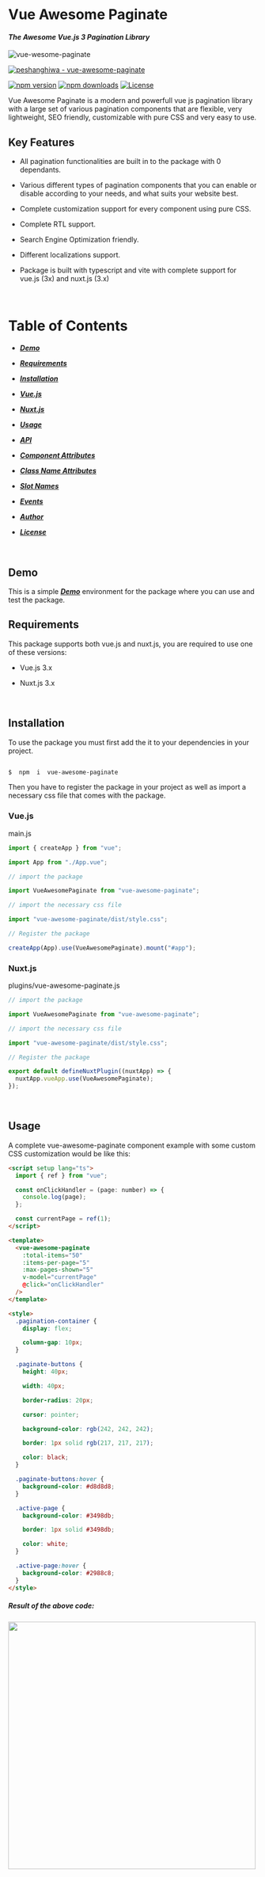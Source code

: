 # Vue Awesome Paginate

#### _The Awesome Vue.js 3 Pagination Library_

<img  src="https://i.postimg.cc/kgTFryfP/header.gif"  alt="vue-wesome-paginate">

[![peshanghiwa - vue-awesome-paginate](https://img.shields.io/static/v1?label=peshanghiwa&message=vue-awesome-paginate&color=yellow&logo=github)](https://github.com/peshanghiwa/vue-awesome-paginate "Go to GitHub repo")

[![npm version](https://img.shields.io/npm/v/vue-awesome-paginate.svg)](http://badge.fury.io/js/vue-awesome-paginate) [![npm downloads](https://img.shields.io/npm/dm/vue-awesome-paginate.svg)](http://badge.fury.io/js/vue-awesome-paginate) [![License](https://img.shields.io/badge/License-MIT-blue)](https://github.com/peshanghiwa/vue-awesome-paginate/blob/main/LICENSE)

Vue Awesome Paginate is a modern and powerfull vue js pagination library with a large set of various pagination components that are flexible, very lightweight, SEO friendly, customizable with pure CSS and very easy to use.

## Key Features

- All pagination functionalities are built in to the package with 0 dependants.

- Various different types of pagination components that you can enable or disable according to your needs, and what suits your website best.

- Complete customization support for every component using pure CSS.

- Complete RTL support.

- Search Engine Optimization friendly.

- Different localizations support.

- Package is built with typescript and vite with complete support for vue.js (3x) and nuxt.js (3.x)

&nbsp;

# Table of Contents

- [**_Demo_**](#demo)

- [**_Requirements_**](#requirements)

- [**_Installation_**](#installation)

- [**_Vue.js_**](#vuejs)

- [**_Nuxt.js_**](#nuxtjs)

- [**_Usage_**](#usage)

- [**_API_**](#api)

- [**_Component Attributes_**](#Component-Attributes)

- [**_Class Name Attributes_**](#Class-Name-Attributes)

- [**_Slot Names_**](#Slot-Names)

- [**_Events_**](#Events)

- [**_Author_**](#author)

- [**_License_**](#license)

&nbsp;

## Demo

This is a simple [**_Demo_**](https://codesandbox.io/s/vue-awesome-paginate-demo-gcg21i) environment for the package where you can use and test the package.

## Requirements

This package supports both vue.js and nuxt.js, you are required to use one of these versions:

- Vue.js 3.x

- Nuxt.js 3.x

&nbsp;

## Installation

To use the package you must first add the it to your dependencies in your project.

```bash

$  npm  i  vue-awesome-paginate

```

Then you have to register the package in your project as well as import a necessary css file that comes with the package.

### Vue.js

main.js

```javascript
import { createApp } from "vue";

import App from "./App.vue";

// import the package

import VueAwesomePaginate from "vue-awesome-paginate";

// import the necessary css file

import "vue-awesome-paginate/dist/style.css";

// Register the package

createApp(App).use(VueAwesomePaginate).mount("#app");
```

### Nuxt.js

plugins/vue-awesome-paginate.js

```javascript
// import the package

import VueAwesomePaginate from "vue-awesome-paginate";

// import the necessary css file

import "vue-awesome-paginate/dist/style.css";

// Register the package

export default defineNuxtPlugin((nuxtApp) => {
  nuxtApp.vueApp.use(VueAwesomePaginate);
});
```

&nbsp;

## Usage

A complete vue-awesome-paginate component example with some custom CSS customization would be like this:

```html
<script setup lang="ts">
  import { ref } from "vue";

  const onClickHandler = (page: number) => {
    console.log(page);
  };

  const currentPage = ref(1);
</script>

<template>
  <vue-awesome-paginate
    :total-items="50"
    :items-per-page="5"
    :max-pages-shown="5"
    v-model="currentPage"
    @click="onClickHandler"
  />
</template>

<style>
  .pagination-container {
    display: flex;

    column-gap: 10px;
  }

  .paginate-buttons {
    height: 40px;

    width: 40px;

    border-radius: 20px;

    cursor: pointer;

    background-color: rgb(242, 242, 242);

    border: 1px solid rgb(217, 217, 217);

    color: black;
  }

  .paginate-buttons:hover {
    background-color: #d8d8d8;
  }

  .active-page {
    background-color: #3498db;

    border: 1px solid #3498db;

    color: white;
  }

  .active-page:hover {
    background-color: #2988c8;
  }
</style>
```

##### Result of the above code:

<img  src="https://i.postimg.cc/cC6MLtH5/1.png"  width="500" />

&nbsp;

&nbsp;

&nbsp;

&nbsp;

## Required Attributes

Total required attributes to build a full pagination for your website is only two attributes, the component will handle all the other functionalities and attributes by default

as simple as this example:

```html
<vue-awesome-paginate :total-items="200" v-model="currentPage" />
```

##### Result of the above code:

<img  src="https://i.postimg.cc/76JSv8Qp/2.png"  width="500" />

&nbsp;

&nbsp;

&nbsp;

&nbsp;

## Configurations

You have total control over your pagination component, you can configure every element's appearence, number and behavior.

Example: you can set items per single page, maximum pagination buttons to show and a click event handler.

```html
<vue-awesome-paginate
  :total-items="50"
  v-model="currentPage"
  :items-per-page="5"
  :max-pages-shown="5"
  @click="onClickHandler"
/>
```

##### Result of the above code:

<img  src="https://i.postimg.cc/wM6xXDJ0/3.png"  width="500" />

&nbsp;

&nbsp;

&nbsp;

&nbsp;

## (Show/Hide) or (Enable/Disable) breakpoint buttons

Breakpoint buttons are clickable and shown by default, if you click on them you will get a jump of max-pages-shown / 2 in the pagination

You can Disable/Enable or Hide/Show them through attributes

```html
<!-- Hide Breakpoint Buttons -->

<vue-awesome-paginate
  :total-items="50"
  v-model="currentPage"
  :items-per-page="5"
  :max-pages-shown="5"
  :show-breakpoint-buttons="false"
  @click="onClickHandler"
/>

<!-- Disable Breakpoint Buttons -->

<vue-awesome-paginate
  :total-items="50"
  v-model="currentPage"
  :items-per-page="5"
  :max-pages-shown="5"
  @click="onClickHandler"
  :disable-breakpoint-buttons="true"
/>
```

&nbsp;

&nbsp;

&nbsp;

## Show Ending Buttons (First and Last Page Buttons)

You can hide/show Ending buttons to be able to navigate to first and last page of the pagination component

```html
<!-- Hide the Prev/Next buttons permanently -->

<vue-awesome-paginate
  :total-items="50"
  v-model="currentPage"
  :items-per-page="5"
  :max-pages-shown="5"
  :show-ending-buttons="true"
  :show-breakpoint-buttons="false"
/>
```

##### Result of the above code:

<img  src="https://i.postimg.cc/7ZrsmXbH/4.png"  width="500" />

&nbsp;

&nbsp;

&nbsp;

&nbsp;

## Hide Prev/Next buttons

You can hide prev/next buttons in two ways

```html
<!-- Hide the Prev/Next buttons permanently -->

<vue-awesome-paginate
  :total-items="50"
  v-model="currentPage"
  :items-per-page="5"
  :max-pages-shown="5"
  @click="onClickHandler"
  :hide-prev-next="true"
/>

<!-- Hide the Prev button only when pagination is at the beginning and hide next button only when pagination reaches the end -->

<vue-awesome-paginate
  :total-items="50"
  v-model="currentPage"
  :items-per-page="5"
  :max-pages-shown="5"
  @click="onClickHandler"
  :hide-prev-next-when-ends="true"
/>
```

##### Result of the above code:

<img  src="https://i.postimg.cc/9Qv7GNfb/5.png"  width="500" >

&nbsp;

&nbsp;

&nbsp;

&nbsp;

## Change buttons content

You can change the content inside the prev/next buttons in two ways:

1- Pass a string to **prev-button-content** or **next-button-content** attributes

```html
<vue-awesome-paginate
  :total-items="50"
  v-model="currentPage"
  :items-per-page="5"
  :max-pages-shown="5"
  @click="onClickHandler"
  prev-button-content="<<<"
  next-button-content=">>>"
/>
```

##### Result of the above code:

<img  src="https://i.postimg.cc/tgxm5fN4/6.png"  width="500" />

&nbsp;

&nbsp;

2- Inject your own HTML content into the buttons through custom slots

```html
<vue-awesome-paginate
  :total-items="50"
  v-model="currentPage"
  :items-per-page="5"
  :max-pages-shown="5"
  @click="onClickHandler"
>
  <template #prev-button>
    <span>
      <img src="backward-arrow-icon.png" height="25" />
    </span>
  </template>

  <template #next-button>
    <span>
      <img src="forward-arrow-icon.png" height="25" />
    </span>
  </template>
</vue-awesome-paginate>
```

##### Result of the above code:

<img  src="https://i.postimg.cc/Pqj1gRkx/7.png"  width="500" />

&nbsp;

&nbsp;

&nbsp;

&nbsp;

## Custom Slots

**This 2nd method of injecting html through custom slots in to elements in the previous example is available for all the other controlling elements like breakpoint buttons and jump buttons etc...**

You can see all the slots in the slots table at API section

&nbsp;

&nbsp;

&nbsp;

&nbsp;

## Show Jump Buttons

Jump Buttons are extra layers on top of Prev/Next buttons, if you enable them they will appear at each ends of the component, you can customize and configure them just like any other elements of the component and if you click on them it will have the same behavior as clicking on breakppoint buttons which is jumping by (max-pages-show/2)

```html
<vue-awesome-paginate
  :total-items="50"
  v-model="currentPage"
  :items-per-page="5"
  :max-pages-shown="5"
  :show-breakpoint-buttons="false"
  :show-jump-buttons="true"
/>
```

##### Result of the above code:

<img  src="https://i.postimg.cc/7Pjhtt7T/8.png"  width="500" />

&nbsp;

&nbsp;

&nbsp;

&nbsp;

## Make the component SEO friendly

Pagination components can have a great impact on SEO, it's important to make your pagination elements links, so that when crawlers crawl your page, they will be able to find the pagination elements and extract the links from them.

In order to achive this you can replace the button elements with anchor tag elements by changing **type** attribute to "link" and specify a **linkUrl** attribute to tell crawlers and search engines where this pagination element is pointing to.

**linkUrl** attribute must be a string url to where the pagination element is pointing to, and the string must include \[page\] placeholder, which will be replaced with the actual page number.

example:

```html
<vue-awesome-paginate
  :total-items="50"
  v-model="currentPage"
  :items-per-page="5"
  :max-pages-shown="5"
  @click="onClickHandler"
  type="link"
  link-url="/blog/posts?page=[page]"
/>
```

**Note:** Changing buttons to anchor tags won't affect the functionality or the behavior of the component, it's just a way to make the component SEO friendly. you will still have to handle the navigation logic yourself in **on-click** event attribute.

&nbsp;

&nbsp;

&nbsp;

&nbsp;

## RTL and Locale Support

There are complete supports for RTL and different localizations without using any other 3rd party libraries

```html
<vue-awesome-paginate
  :total-items="50"
  v-model="currentPage"
  :items-per-page="5"
  :max-pages-shown="5"
  dir="rtl"
  locale="ar"
/>
```

##### Result of the above code:

<img  src="https://i.postimg.cc/d1kv8v5N/9.png"  width="500" />

&nbsp;

&nbsp;

&nbsp;

&nbsp;

## Custom Styles

By default pagination buttons have the default html styles, you can customize every element of the component through the default class names that are set for each element, or you can set your own class names for any element you want.

```html
<template>
  <vue-awesome-paginate
    :total-items="50"
    v-model="currentPage"
    :items-per-page="5"
    :max-pages-shown="5"
    paginate-buttons-class="btn"
    active-page-class="btn-active"
    back-button-class="back-btn"
    next-button-class="next-btn"
  />
</template>

<style>
  .btn {
    height: 40px;

    width: 40px;

    border: none;

    margin-inline: 5px;

    cursor: pointer;
  }

  .back-btn {
    background-color: red;
  }

  .next-btn {
    background-color: red;
  }

  .btn-active {
    background-color: blue;

    color: white;
  }
</style>
```

##### Result of the above code:

<img  src="https://i.postimg.cc/KzMS1fYd/10.png"  width="500" />

You don't necessarily need to set class names for the elements if you don't want to, you can just use their default class names that are available in the class names table in the API section.

**Important Note:** If the <style> tag of the parent component is scoped, you have to use the ::deep combinator in order to apply the styles to the elements of the component.

&nbsp;

&nbsp;

&nbsp;

&nbsp;

## API

### Component Attributes

Note that all the attributes in the table below can be written in both camel case and kebab case styles.

| Key                                                    | Description                                                                                                                                                     | Options              | Default  | Validations                                                                                                                                                 |
| ------------------------------------------------------ | --------------------------------------------------------------------------------------------------------------------------------------------------------------- | -------------------- | -------- | ----------------------------------------------------------------------------------------------------------------------------------------------------------- |
| totalItems                                             | Total Number of items that you want to paginate                                                                                                                 | Number               |          | Required                                                                                                                                                    |
| itemsPerPage                                           | Total Number of items that you explicitly want to show per one page                                                                                             | Number               | 10       | Must be greater than 0                                                                                                                                      |
| v-model                                                | Current active page                                                                                                                                             | Number               |          | Required and must be greater than 0                                                                                                                         |
| showEndingButtons                                      | Show First and Last page buttons on each endings of the pagination component                                                                                    | Boolean              | false    |                                                                                                                                                             |
| maxPagesShown                                          | Maximum pagination buttons (Number Buttons only) to be shown                                                                                                    | Number               | 5        | Must be greater than 0                                                                                                                                      |
| dir                                                    | Driection of the component (RTL Support)                                                                                                                        | "ltr" \| "rtl"       | "ltr"    | Must be one of either options                                                                                                                               |
| onClick (Deprecated, use @click event handler instead) | A function that runs when the user changes a page by clicking any of the elements of the component (Passing the new active page to the function as a parameter) | Function             | ()=>{}   |                                                                                                                                                             |
| type                                                   | HTML Element type of the pagination component                                                                                                                   | "button" \| "link"   | "button" | must be either a link or button                                                                                                                             |
| linkUrl                                                | The url string that the anchor tag is pointing to                                                                                                               | String               |          | required when type attribute is set to 'link', and must include "\[page\]" placeholder in order to be replaced with the actual page number during rendering |
| locale                                                 | Localization of the component (currently only Arabic, English and Persian locales are supported, more localization options will be added!                       | "en" \| "ar" \| "ir" | "en"     | Must be one of the available options)                                                                                                                       |
| prevButtonContent                                      | Content to be shown in the prev button                                                                                                                          | String \| Slot       | "<"      | Must be either a string or a custom slot                                                                                                                    |
| nextButtonContent                                      | Content to be shown in the prev button                                                                                                                          | String \| Slot       | ">"      | Must be either a string or a custom slot                                                                                                                    |
| hidePrevNext                                           | Hide the prev and next buttons permanently                                                                                                                      | Boolean              | false    |                                                                                                                                                             |
| hidePrevNextWhenEnds                                   | Hide the prev button when pagination is at the beginning and next button when the pagination is at the end                                                      | Boolean              | false    |                                                                                                                                                             |
| disablePagination                                      | Enable/Disable the whole component buttons                                                                                                                      | Boolean              | false    |                                                                                                                                                             |
| showBreakpointButtons                                  | Show/Hide the breakpoint buttons                                                                                                                                | Boolean              | true     |                                                                                                                                                             |

| disableBreakpointButtons | Enable/Disable the breakpoint buttons | Boolean | false | |
| startingBreakpointContent | Content to be shown in the starting breakpoint button | String \| Slot | "..." | Must be either a string or a custom slot |
| endingBreakpointButtonContent | Content to be shown in the ending breakpoint button | String \| Slot | "..." | Must be either a string or a custom slot |
| showJumpButtons | Show/Hide the jump buttons | Boolean | false | |
| backwardJumpButtonContent | Content to be shown in the backward jump button | String \| Slot | "<<" | Must be either a string or a custom slot |
| forwardJumpButtonContent | Content to be shown in the forward jump button | String \| Slot | ">>" | Must be either a string or a custom slot |
| firstPageContent | Content to be shown in the first page button | String \| Slot | "First" | Must be either a string or a custom slot |
| lastPageContent | Content to be shown in the last page button | String \| Slot | "Last" | Must be either a string or a custom slot |

&nbsp;

&nbsp;

&nbsp;

### Class Name Attributes

All the class names have a default value.

| Key                             | Description (Target)                                                                                                                             | Default                       |
| ------------------------------- | ------------------------------------------------------------------------------------------------------------------------------------------------ | ----------------------------- |
| paginationContainerClass        | Styles for this class will be applied for the container of the whole compoent                                                                    | pagination-container          |
| paginateButtonsClass            | A global class name, styles for this class will be applied for all of the buttons inside the component                                           | paginate-buttons              |
| disabledPaginateButtonsClass    | A global class name, styles for this class will be applied for all of the buttons when disabled inside the component                             | disabled-paginate-buttons     |
| numberButtonsClass              | Styles for this class will be applied for all the number buttons                                                                                 | number-buttons                |
| activePageClass                 | Styles for this class will be applied for the current active page button                                                                         | active-page                   |
| firstPageButtonClass            | Styles for this class will be applied for the first page button                                                                                  | first-page-buton              |
| lastPageButtonClass             | Styles for this class will be applied for the last page button                                                                                   | last-page-buton               |
| backButtonClass                 | Styles for this class will be applied for the back button                                                                                        | back-button                   |
| nextButtonClass                 | Styles for this class will be applied for the next button                                                                                        | next-button                   |
| startingBreakpointButtonClass   | Styles for this class will be applied for the starting breakpoint button                                                                         | starting-breakpoint-button    |
| endingBreakpointButtonClass     | Styles for this class will be applied for the ending breakpoint button                                                                           | ending-breakpoint-button      |
| disabledBreakPointButtonClass   | Styles for this class will be applied for the breakpoint buttons when the whole pagination component is disbaled or the breakpoints are disabled | disabled-breakpoint-button    |
| backwardJumpButtonClass         | Styles for this class will be applied for the backward jump button                                                                               | backward-jump-button          |
| forwardJumpButtonClass          | Styles for this class will be applied for the forward jump button                                                                                | forward-jump-button           |
| firstButtonClass                | Styles for this class will be applied for the the very first button that shows when first break point button appears                             | first-button                  |
| lastButtonClass                 | Styles for this class will be applied for the the very last button that shows when last break point button appears                               | first-button                  |
| disabledFirstButtonClass        | Styles for this class will be applied for the first button when disabled                                                                         | disabled-first-button         |
| disabledLastButtonClass         | Styles for this class will be applied for the last button when disabled                                                                          | disabled-last-button          |
| disabledBackwardJumpButtonClass | Styles for this class will be applied for the backward jump button when pagination is disabled                                                   | disabled-backward-jump-button |
| disabledBackButtonClass         | Styles for this class will be applied for the back button when pagination is disabled                                                            | disabled-back-button          |
| disabledNextButtonClass         | Styles for this class will be applied for the next button when pagination is disabled                                                            | disabled-next-button          |
| disabledForwardJumpButtonClass  | Styles for this class will be applied for the forward jump button when pagination is disabled                                                    | disabled-forward-jump-button  |

&nbsp;

&nbsp;

&nbsp;

### Slot Names

These slot names can be used for Vue Slots in order to inject custom html in to the target element

| Slot Name                  |           Target           |
| -------------------------- | :------------------------: |
| prev-button                |        Prev Button         |
| next-button                |        Next Button         |
| backward-jump-button       |    Backward Jump Button    |
| forward-jump-button        |    Forward Jump Button     |
| starting-breakpoint-button | Starting Breakpoint Button |
| ending-breakpoint-button   |  Ending Breakpoint Button  |
| first-page-button          |     First Page Button      |
| last-page-button           |      Last Page Button      |

### Events

| Event Name | Description                                                                                        | Parameters     |
| ---------- | -------------------------------------------------------------------------------------------------- | -------------- |
| click      | A function that runs when the user changes a page by clicking any of the elements of the component | (page: number) |

## Author

[Peshang Hiwa](https://github.com/peshanghiwa)

## License

[The MIT License](http://opensource.org/licenses/MIT)
Package Sidebar
